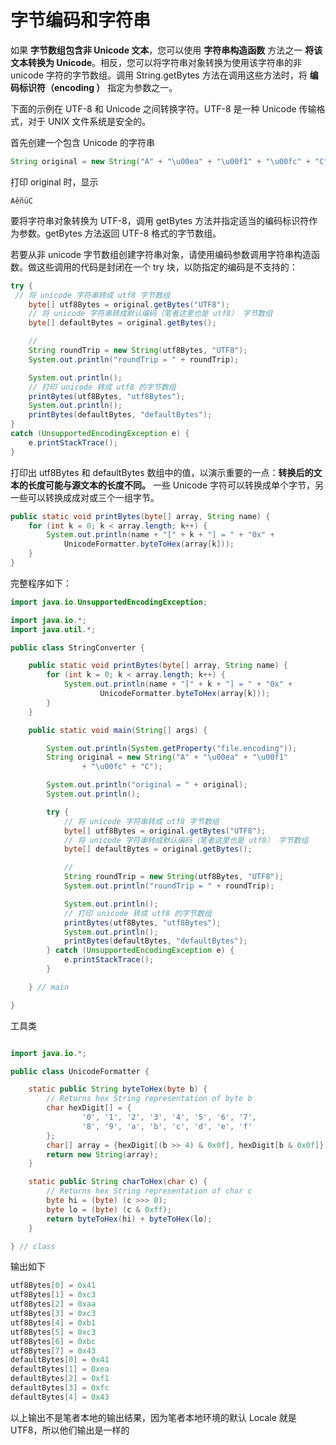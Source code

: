 # 字节编码和字符串

如果 **字节数组包含非 Unicode 文本**，您可以使用 **字符串构造函数** 方法之一 **将该文本转换为 Unicode**。相反，您可以将字符串对象转换为使用该字符串的非 unicode 字符的字节数组。调用 String.getBytes 方法在调用这些方法时，将 **编码标识符（encoding ）** 指定为参数之一。

下面的示例在 UTF-8 和 Unicode 之间转换字符。UTF-8 是一种 Unicode 传输格式，对于 UNIX 文件系统是安全的。

首先创建一个包含 Unicode 的字符串

```java
String original = new String("A" + "\u00ea" + "\u00f1" + "\u00fc" + "C");
```

打印 original 时，显示

```
AêñüC
```

要将字符串对象转换为 UTF-8，调用 getBytes 方法并指定适当的编码标识符作为参数。getBytes 方法返回 UTF-8 格式的字节数组。

若要从非 unicode 字节数组创建字符串对象，请使用编码参数调用字符串构造函数。做这些调用的代码是封闭在一个 try 块，以防指定的编码是不支持的：

```java
try {
 // 将 unicode 字符串转成 utf8 字节数组
    byte[] utf8Bytes = original.getBytes("UTF8");
    // 将 unicode 字符串转成默认编码（笔者这里也是 utf8） 字节数组
    byte[] defaultBytes = original.getBytes();

    //
    String roundTrip = new String(utf8Bytes, "UTF8");
    System.out.println("roundTrip = " + roundTrip);

    System.out.println();
    // 打印 unicode 转成 utf8 的字节数组
    printBytes(utf8Bytes, "utf8Bytes");
    System.out.println();
    printBytes(defaultBytes, "defaultBytes");
} 
catch (UnsupportedEncodingException e) {
    e.printStackTrace();
}
```

打印出 utf8Bytes 和 defaultBytes 数组中的值，以演示重要的一点：**转换后的文本的长度可能与源文本的长度不同。**  一些 Unicode 字符可以转换成单个字节，另一些可以转换成成对或三个一组字节。

```java
public static void printBytes(byte[] array, String name) {
    for (int k = 0; k < array.length; k++) {
        System.out.println(name + "[" + k + "] = " + "0x" +
            UnicodeFormatter.byteToHex(array[k]));
    }
}
```

完整程序如下：

```java
import java.io.UnsupportedEncodingException;

import java.io.*;
import java.util.*;

public class StringConverter {

    public static void printBytes(byte[] array, String name) {
        for (int k = 0; k < array.length; k++) {
            System.out.println(name + "[" + k + "] = " + "0x" +
                    UnicodeFormatter.byteToHex(array[k]));
        }
    }

    public static void main(String[] args) {

        System.out.println(System.getProperty("file.encoding"));
        String original = new String("A" + "\u00ea" + "\u00f1"
                + "\u00fc" + "C");

        System.out.println("original = " + original);
        System.out.println();

        try {
            // 将 unicode 字符串转成 utf8 字节数组
            byte[] utf8Bytes = original.getBytes("UTF8");
            // 将 unicode 字符串转成默认编码（笔者这里也是 utf8） 字节数组
            byte[] defaultBytes = original.getBytes();

            //
            String roundTrip = new String(utf8Bytes, "UTF8");
            System.out.println("roundTrip = " + roundTrip);

            System.out.println();
            // 打印 unicode 转成 utf8 的字节数组
            printBytes(utf8Bytes, "utf8Bytes");
            System.out.println();
            printBytes(defaultBytes, "defaultBytes");
        } catch (UnsupportedEncodingException e) {
            e.printStackTrace();
        }

    } // main

}

```

工具类

```java

import java.io.*;

public class UnicodeFormatter {

    static public String byteToHex(byte b) {
        // Returns hex String representation of byte b
        char hexDigit[] = {
                '0', '1', '2', '3', '4', '5', '6', '7',
                '8', '9', 'a', 'b', 'c', 'd', 'e', 'f'
        };
        char[] array = {hexDigit[(b >> 4) & 0x0f], hexDigit[b & 0x0f]};
        return new String(array);
    }

    static public String charToHex(char c) {
        // Returns hex String representation of char c
        byte hi = (byte) (c >>> 8);
        byte lo = (byte) (c & 0xff);
        return byteToHex(hi) + byteToHex(lo);
    }

} // class
```

输出如下

```java
utf8Bytes[0] = 0x41
utf8Bytes[1] = 0xc3
utf8Bytes[2] = 0xaa
utf8Bytes[3] = 0xc3
utf8Bytes[4] = 0xb1
utf8Bytes[5] = 0xc3
utf8Bytes[6] = 0xbc
utf8Bytes[7] = 0x43
defaultBytes[0] = 0x41
defaultBytes[1] = 0xea
defaultBytes[2] = 0xf1
defaultBytes[3] = 0xfc
defaultBytes[4] = 0x43
```

以上输出不是笔者本地的输出结果，因为笔者本地环境的默认 Locale 就是 UTF8，所以他们输出是一样的


